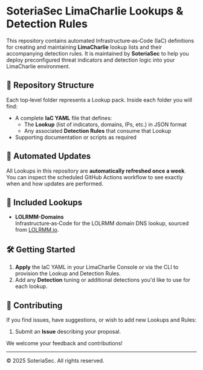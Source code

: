 # SoteriaSec LimaCharlie Lookups & Detection Rules

This repository contains automated Infrastructure‑as‑Code (IaC) definitions for creating and maintaining **LimaCharlie** lookup lists and their accompanying detection rules. It is maintained by **SoteriaSec** to help you deploy preconfigured threat indicators and detection logic into your LimaCharlie environment.

## 📂 Repository Structure

Each top‑level folder represents a Lookup pack. Inside each folder you will find:

- A complete **IaC YAML** file that defines:
  - The **Lookup** (list of indicators, domains, IPs, etc.) in JSON format
  - Any associated **Detection Rules** that consume that Lookup
- Supporting documentation or scripts as required

## 🔄 Automated Updates

All Lookups in this repository are **automatically refreshed once a week**. You can inspect the scheduled GitHub Actions workflow to see exactly when and how updates are performed.

## 🚀 Included Lookups

- **LOLRMM-Domains**  
  Infrastructure‑as‑Code for the LOLRMM domain DNS lookup, sourced from [LOLRMM.io](https://lolrmm.io/).

## 🛠️ Getting Started

1. **Apply** the IaC YAML in your LimaCharlie Console or via the CLI to provision the Lookup and Detection Rules.  
2. Add any **Detection** tuning or additional detections you'd like to use for each lookup.

## 🤝 Contributing

If you find issues, have suggestions, or wish to add new Lookups and Rules:

1. Submit an **Issue** describing your proposal.

We welcome your feedback and contributions!

---

© 2025 SoteriaSec. All rights reserved.  